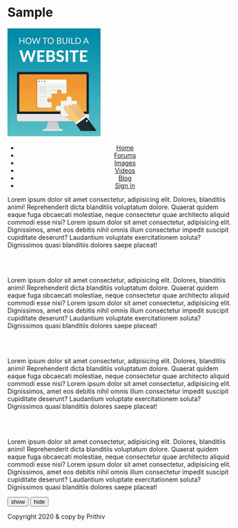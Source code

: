 <!doctypehtml>
<html>
<head>
<title>Sample </title>
<link rel="stylesheet" type="text/css" href="style.css">
<script src="jquery.min.js" type="text/javascript"></script>
<script>
    $(dAocument).ready(function() {
    $("#hide").click(function() {
    $("#para").hide(5000);   
    });
    $("#show").click(function() {
    $("#para").show(5000);   
    });
    });
</script>
</head>
<body>
<div id="header">
<div id="logotxt">
<h1>Sample</h1>
</div>
<div id="logo">
<img src="tr.jpg"id="imglogo">
</div>
</div>
<div id="nav">
<center>
<ul id="navul">
<li><a href="home.html">Home</a></li>
<li><a href="forums.html">Forums</a></li>
<li><a href="image.html">Images</a></li>
<li><a href="videos.html">Videos</a></li>
<li><a href="blog.html">Blog</a></li>
<li><a href="sign in.html">Sign in</a></li>
</ul>
</center>
</div>
<div id="para">
<p>Lorem ipsum dolor sit amet consectetur, adipisicing elit. Dolores, blanditiis animi! Reprehenderit dicta blanditiis voluptatum dolore. Quaerat quidem eaque fuga obcaecati molestiae, neque consectetur quae architecto aliquid commodi esse nisi? Lorem ipsum dolor sit amet consectetur, adipisicing elit. Dignissimos, amet eos debitis nihil omnis illum consectetur impedit suscipit cupiditate deserunt? Laudantium voluptate exercitationem soluta? Dignissimos quasi blanditiis dolores saepe placeat!</p><br><br>
<p>Lorem ipsum dolor sit amet consectetur, adipisicing elit. Dolores, blanditiis animi! Reprehenderit dicta blanditiis voluptatum dolore. Quaerat quidem eaque fuga obcaecati molestiae, neque consectetur quae architecto aliquid commodi esse nisi? Lorem ipsum dolor sit amet consectetur, adipisicing elit. Dignissimos, amet eos debitis nihil omnis illum consectetur impedit suscipit cupiditate deserunt? Laudantium voluptate exercitationem soluta? Dignissimos quasi blanditiis dolores saepe placeat!</p><br><br>
<p>Lorem ipsum dolor sit amet consectetur, adipisicing elit. Dolores, blanditiis animi! Reprehenderit dicta blanditiis voluptatum dolore. Quaerat quidem eaque fuga obcaecati molestiae, neque consectetur quae architecto aliquid commodi esse nisi? Lorem ipsum dolor sit amet consectetur, adipisicing elit. Dignissimos, amet eos debitis nihil omnis illum consectetur impedit suscipit cupiditate deserunt? Laudantium voluptate exercitationem soluta? Dignissimos quasi blanditiis dolores saepe placeat!</p><br><br>
<p>Lorem ipsum dolor sit amet consectetur, adipisicing elit. Dolores, blanditiis animi! Reprehenderit dicta blanditiis voluptatum dolore. Quaerat quidem eaque fuga obcaecati molestiae, neque consectetur quae architecto aliquid commodi esse nisi? Lorem ipsum dolor sit amet consectetur, adipisicing elit. Dignissimos, amet eos debitis nihil omnis illum consectetur impedit suscipit cupiditate deserunt? Laudantium voluptate exercitationem soluta? Dignissimos quasi blanditiis dolores saepe placeat!</p>
</div>
<button id="show">show</button>
<button id="hide">hide</button>
<div id="footer">
<p> Copyright 2020 & copy by Prithiv</p>
</div>    
</body>
</html>

